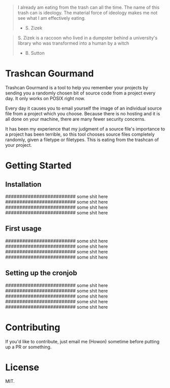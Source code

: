 > I already am eating from the trash can all the time. The name of this trash can is ideology.  The material force of ideology makes me not see what I am effectively eating.
> - S. Zizek

> S. Zizek is a raccoon who lived in a dumpster behind a university's library who was transformed into a human by a witch
> - B. Sutton

# Trashcan Gourmand

Trashcan Gourmand is a tool to help you remember your projects by sending you a randomly chosen bit of source code from a project every day. It only works on POSIX right now.

Every day it causes you to email yourself the image of an individual source file from a project which you choose. Because there is no hosting and it is all done on your machine, there are many fewer security concerns.

It has been my experience that my judgment of a source file's importance to a project has been terrible, so this tool chooses source files completely randomly, given a filetype or filetypes. This is eating from the trashcan of your project.

# Getting Started

## Installation
######################### some shit here
######################### some shit here
######################### some shit here
######################### some shit here

## First usage
######################### some shit here
######################### some shit here
######################### some shit here
######################### some shit here

## Setting up the cronjob

######################### some shit here
######################### some shit here
######################### some shit here
######################### some shit here
######################### some shit here

# Contributing

If you'd like to contribute, just email me (Howon) sometime before putting up a PR or something.

# License

MIT.
